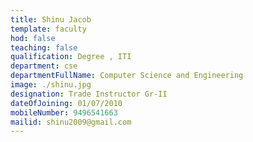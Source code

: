 ```yaml
---
title: Shinu Jacob
template: faculty
hod: false
teaching: false
qualification: Degree , ITI
department: cse
departmentFullName: Computer Science and Engineering
image: ./shinu.jpg
designation: Trade Instructor Gr-II
dateOfJoining: 01/07/2010
mobileNumber: 9496541663
mailid: shinu2009@gmail.com
---
```

